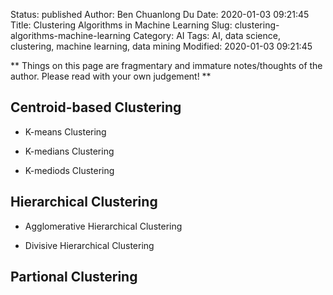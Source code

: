 Status: published
Author: Ben Chuanlong Du
Date: 2020-01-03 09:21:45
Title: Clustering Algorithms in Machine Learning
Slug: clustering-algorithms-machine-learning
Category: AI
Tags: AI, data science, clustering, machine learning, data mining
Modified: 2020-01-03 09:21:45

**
Things on this page are fragmentary and immature notes/thoughts of the author. 
Please read with your own judgement!
**
 
## Centroid-based Clustering

- K-means Clustering

- K-medians Clustering

- K-mediods Clustering


## Hierarchical Clustering

- Agglomerative Hierarchical Clustering

- Divisive Hierarchical Clustering

## Partional Clustering


